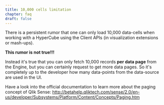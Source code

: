 ```yaml
---
title: 10,000 cells limitation
chapter: faq
draft: false
---
```


There is a persistent rumor that one can only load 10,000 data-cells when working with a HyperCube using the Client APIs (in visualization extensions or mash-ups).

**This rumor is not true!!!**

Instead it's true that you can only fetch 10,000 records **per data page** from the Engine, but you can certainly request to get more data pages.
So it's completely up to the developer how many data-points from the data-source are used in the UI.

Have a look into the official documentation to learn more about the paging concept of Qlik Sense:
http://betahelp.qliktech.com/sense/2.0/en-us/developer/Subsystems/Platform/Content/Concepts/Paging.htm
